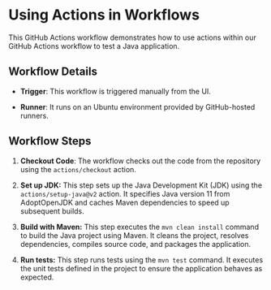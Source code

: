 # Using Actions in Workflows

This GitHub Actions workflow demonstrates how to use actions within our GitHub Actions workflow to test a Java application.

## Workflow Details

- **Trigger**: This workflow is triggered manually from the UI.

- **Runner**: It runs on an Ubuntu environment provided by GitHub-hosted runners.

## Workflow Steps

1. **Checkout Code**: The workflow checks out the code from the repository using the `actions/checkout` action.

2. **Set up JDK:** This step sets up the Java Development Kit (JDK) using the `actions/setup-java@v2` action. It specifies Java version 11 from AdoptOpenJDK and caches Maven dependencies to speed up subsequent builds.

3. **Build with Maven:** This step executes the `mvn clean install` command to build the Java project using Maven. It cleans the project, resolves dependencies, compiles source code, and packages the application.

4. **Run tests:** This step runs tests using the `mvn test` command. It executes the unit tests defined in the project to ensure the application behaves as expected.